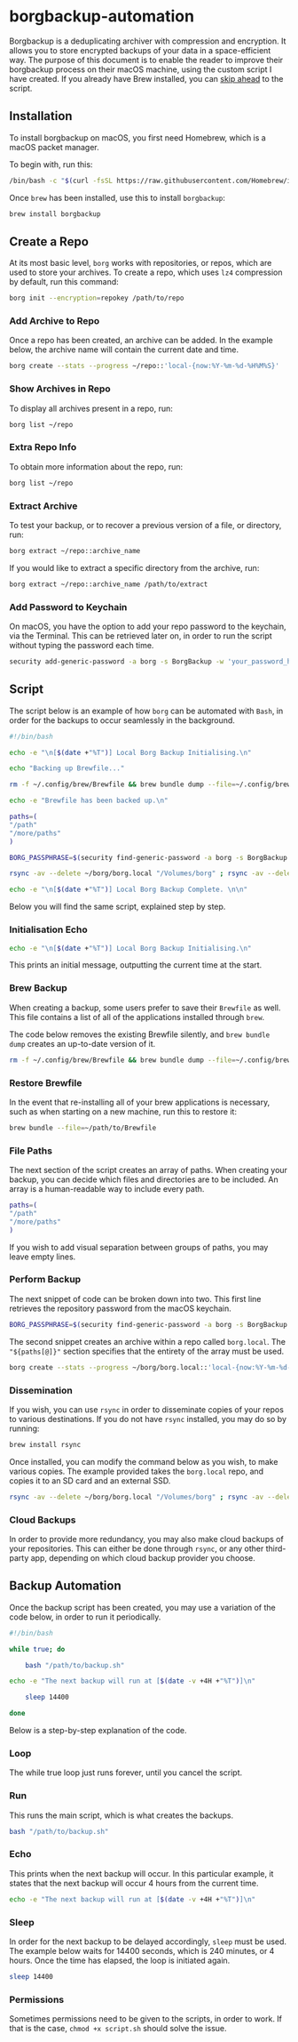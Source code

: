 # borgbackup-automation

Borgbackup is a deduplicating archiver with compression and encryption. It allows you to store encrypted backups of your data in a space-efficient way. The purpose of this document is to enable the reader to improve their borgbackup process on their macOS machine, using the custom script I have created. If you already have Brew installed, you can [skip ahead](#script) to the script.

## Installation

To install borgbackup on macOS, you first need Homebrew, which is a macOS packet manager.

To begin with, run this:

```bash
/bin/bash -c "$(curl -fsSL https://raw.githubusercontent.com/Homebrew/install/HEAD/install.sh)"
```

Once `brew` has been installed, use this to install `borgbackup`:

```bash
brew install borgbackup
```

## Create a Repo

At its most basic level, `borg` works with repositories, or repos, which are used to store your archives. To create a repo, which uses `lz4` compression by default, run this command:

```bash
borg init --encryption=repokey /path/to/repo
```

### Add Archive to Repo

Once a repo has been created, an archive can be added. In the example below, the archive name will contain the current date and time.

```bash
borg create --stats --progress ~/repo::'local-{now:%Y-%m-%d-%H%M%S}'
```

### Show Archives in Repo

To display all archives present in a repo, run:

```bash
borg list ~/repo
```

### Extra Repo Info

To obtain more information about the repo, run:

```bash
borg list ~/repo
```

### Extract Archive

To test your backup, or to recover a previous version of a file, or directory, run:

```bash
borg extract ~/repo::archive_name
```

If you would like to extract a specific directory from the archive, run:

```bash
borg extract ~/repo::archive_name /path/to/extract
```

### Add Password to Keychain

On macOS, you have the option to add your repo password to the keychain, via the Terminal. This can be retrieved later on, in order to run the script without typing the password each time.

```bash
security add-generic-password -a borg -s BorgBackup -w 'your_password_here'
```

## Script

The script below is an example of how `borg` can be automated with `Bash`, in order for the backups to occur seamlessly in the background.

```bash
#!/bin/bash

echo -e "\n[$(date +"%T")] Local Borg Backup Initialising.\n"

echo "Backing up Brewfile..."

rm -f ~/.config/brew/Brewfile && brew bundle dump --file=~/.config/brew/Brewfile

echo -e "Brewfile has been backed up.\n"

paths=(
"/path"
"/more/paths"
)

BORG_PASSPHRASE=$(security find-generic-password -a borg -s BorgBackup -w) borg create --stats --progress ~/borg/borg.local::'local-{now:%Y-%m-%d-%H%M%S}' "${paths[@]}"

rsync -av --delete ~/borg/borg.local "/Volumes/borg" ; rsync -av --delete ~/borg/borg.local "/Volumes/borg.ssd"

echo -e "\n[$(date +"%T")] Local Borg Backup Complete. \n\n"
```

Below you will find the same script, explained step by step.

### Initialisation Echo

```bash
echo -e "\n[$(date +"%T")] Local Borg Backup Initialising.\n"
```

This prints an initial message, outputting the current time at the start.

### Brew Backup

When creating a backup, some users prefer to save their `Brewfile` as well. This file contains a list of all of the applications installed through `brew`.

The code below removes the existing Brewfile silently, and `brew bundle dump` creates an up-to-date version of it.

```bash
rm -f ~/.config/brew/Brewfile && brew bundle dump --file=~/.config/brew/Brewfile
```

### Restore Brewfile

In the event that re-installing all of your brew applications is necessary, such as when starting on a new machine, run this to restore it:

```bash
brew bundle --file=~/path/to/Brewfile
```

### File Paths

The next section of the script creates an array of paths. When creating your backup, you can decide which files and directories are to be included. An array is a human-readable way to include every path.

```bash
paths=(
"/path"
"/more/paths"
)
```

If you wish to add visual separation between groups of paths, you may leave empty lines.

### Perform Backup

The next snippet of code can be broken down into two. This first line retrieves the repository password from the macOS keychain.

```bash
BORG_PASSPHRASE=$(security find-generic-password -a borg -s BorgBackup -w)
```

The second snippet creates an archive within a repo called `borg.local`. The `"${paths[@]}"` section specifies that the entirety of the array must be used.

```bash
borg create --stats --progress ~/borg/borg.local::'local-{now:%Y-%m-%d-%H%M%S}' "${paths[@]}"
```

### Dissemination

If you wish, you can use `rsync` in order to disseminate copies of your repos to various destinations. If you do not have `rsync` installed, you may do so by running:

```bash
brew install rsync
```

Once installed, you can modify the command below as you wish, to make various copies. The example provided takes the `borg.local` repo, and copies it to an SD card and an external SSD.

```bash
rsync -av --delete ~/borg/borg.local "/Volumes/borg" ; rsync -av --delete ~/borg/borg.local "/Volumes/borg.ssd"
```

### Cloud Backups

In order to provide more redundancy, you may also make cloud backups of your repositories. This can either be done through `rsync`, or any other third-party app, depending on which cloud backup provider you choose.

## Backup Automation

Once the backup script has been created, you may use a variation of the code below, in order to run it periodically.

```bash
#!/bin/bash

while true; do

	bash "/path/to/backup.sh"

echo -e "The next backup will run at [$(date -v +4H +"%T")]\n"

	sleep 14400

done
```

Below is a step-by-step explanation of the code.

### Loop

The while true loop just runs forever, until you cancel the script.

### Run

This runs the main script, which is what creates the backups.

```bash
bash "/path/to/backup.sh"
```

### Echo

This prints when the next backup will occur. In this particular example, it states that the next backup will occur 4 hours from the current time.

```bash
echo -e "The next backup will run at [$(date -v +4H +"%T")]\n"
```

### Sleep

In order for the next backup to be delayed accordingly, `sleep` must be used. The example below waits for 14400 seconds, which is 240 minutes, or 4 hours. Once the time has elapsed, the loop is initiated again.

```bash
sleep 14400
```

### Permissions

Sometimes permissions need to be given to the scripts, in order to work. If that is the case, `chmod +x script.sh` should solve the issue.
